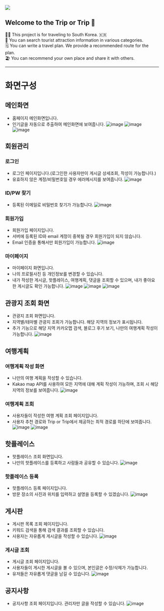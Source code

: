 <img src="https://capsule-render.vercel.app/api?type=waving&color=auto&height=200&section=header&text=Trip&nbsp;or&nbsp;Trip&fontSize=90" />

## Welcome to the Trip or Trip 🙌


🙋‍♀️ This project is for traveling to South Korea. 🇰🇷 <br>
🚡 You can search tourist attraction information in various categories. <br>
🗒️ You can write a travel plan. We provide a recommended route for the plan. <br>
🏖️ You can recommend your own place and share it with others. <br>

---
# 화면구성
## 메인화면
- 홈페이지 메인화면입니다.
- 인기글을 자동으로 추출하여 메인화면에 보여줍니다.
![image](https://github.com/Trip-or-Trip/.github/assets/15648142/d3f2649d-55af-41fc-b656-0f97a1a1d3cc)
![image](https://github.com/Trip-or-Trip/.github/assets/15648142/7e82dcc1-74ca-4735-889e-55b75f71b1d8)
![image](https://github.com/Trip-or-Trip/.github/assets/15648142/6ee8d302-c26f-4b6e-88a1-913397a975b2)

## 회원관리
### 로그인
- 로그인 페이지입니다.(로그인한 사용자만이 게시글 상세조회, 작성이 가능합니다.)
- 유효하지 않은 계정/비밀번호일 경우 에러메시지를 보여줍니다.
![image](https://github.com/Trip-or-Trip/.github/assets/15648142/0d4010f8-6f95-4c8a-81ea-9986cf0734a3)

### ID/PW 찾기
- 등록된 이메일로 비밀번호 찾기가 가능합니다.
![image](https://github.com/Trip-or-Trip/.github/assets/15648142/c8420b13-2ccd-4559-864e-702db357a322)

### 회원가입
- 회원가입 페이지입니다.
- 서버에 등록된 ID와 email 계정이 중복될 경우 회원가입이 되지 않습니다.
- Email 인증을 통해서만 회원가입이 가능합니다.
![image](https://github.com/Trip-or-Trip/.github/assets/15648142/f478a233-8fd1-4e46-98f8-49645f28f28f)

### 마이페이지
- 마이페이지 화면입니다.
- 나의 프로필사진 등 개인정보를 변경할 수 있습니다.
- 내가 작성한 게시글, 핫플레이스, 여행계획, 댓글을 조회할 수 있으며, 내가 좋아요한 게시글도 확인 가능합니다.
![image](https://github.com/Trip-or-Trip/.github/assets/15648142/ea2d4036-dd89-49d5-b586-43fb08f9036e)
![image](https://github.com/Trip-or-Trip/.github/assets/15648142/026f23ff-4fc1-4cf6-8c4b-c48ff701f212)
![image](https://github.com/Trip-or-Trip/.github/assets/15648142/09cdc168-c4bc-4255-9a46-ace6c99c4093)

## 관광지 조회 화면
- 관광지 조회 화면입니다.
- 지역별/테마별 관광지 조회가 가능합니다. 해당 지역의 정보가 표시됩니다.
- 추가 기능으로 해당 지역 카카오맵 검색, 블로그 후기 보기, 나만의 여행계획 작성이 가능합니다.
![image](https://github.com/Trip-or-Trip/.github/assets/15648142/59dade83-9ef2-4b05-bc39-f2ee038ee324)

## 여행계획
### 여행계획 작성 화면
- 나만의 여행 계획을 작성할 수 있습니다.
- Kakao map API를 사용하여 모든 지역에 대해 계획 작성이 가능하며, 조회 시 해당 지역의 정보를 보여줍니다.
![image](https://github.com/Trip-or-Trip/.github/assets/15648142/4a991d48-a611-4dab-919a-3d7720122e4c)

### 여행계획 조회
- 사용자들이 작성한 여행 계획 조회 페이지입니다.
- 사용자 추천 경로와 Trip or Trip에서 제공하는 최적 경로를 하단에 보여줍니다.
![image](https://github.com/Trip-or-Trip/.github/assets/15648142/d994e756-2fe2-427b-8482-eb1d81cb875c)
![image](https://github.com/Trip-or-Trip/.github/assets/15648142/1a3ce6ba-0c73-4cdb-b13b-7a0910de4f2d)

## 핫플레이스
- 핫플레이스 조회 화면입니다.
- 나만의 핫플레이스를 등록하고 사람들과 공유할 수 있습니다.
![image](https://github.com/Trip-or-Trip/.github/assets/15648142/cc5b410a-62a9-4747-b294-1a55f66119be)

### 핫플레이스 등록
- 핫플레이스 등록 페이지입니다.
- 방문 장소의 사진과 위치를 입력하고 설명을 등록할 수 있겠습니다.
![image](https://github.com/Trip-or-Trip/.github/assets/15648142/0d24e0c2-b16a-4ea2-9fd7-5c34d0772a05)

## 게시판
- 게시판 목록 조회 페이지입니다.
- 키워드 검색을 통해 검색 결과를 조회할 수 있습니다.
- 사용자는 자유롭게 게시글을 작성할 수 있습니다.
![image](https://github.com/Trip-or-Trip/.github/assets/15648142/91ddb559-199d-4ca6-aa2c-3abdfd760faa)

### 게시글 조회
- 게시글 조회 페이지입니다.
- 사용자들이 게시한 게시글을 볼 수 있으며, 본인글은 수정/삭제가 가능합니다.
- 유저들은 자유롭게 댓글을 남길 수 있습니다.
![image](https://github.com/Trip-or-Trip/.github/assets/15648142/3286811b-b9c2-400d-9cbf-de7375ceeedc)

## 공지사항
- 공지사항 조회 페이지입니다. 관리자만 글을 작성할 수 있습니다.
![image](https://github.com/Trip-or-Trip/.github/assets/15648142/148b30e0-f3a8-489d-b982-04edc7292482)
